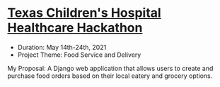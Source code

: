 # [Texas Children's Hospital Healthcare Hackathon](https://www.hackerearth.com/challenges/hackathon/texas-childrens-hospital-healthcare-hackathon/)

- Duration: May 14th-24th, 2021
- Project Theme: Food Service and Delivery

My Proposal: A Django web application that allows users to create and purchase food orders based on their local eatery and grocery options.
